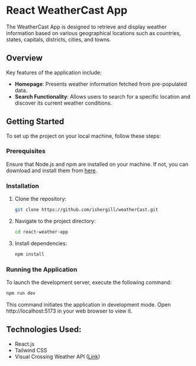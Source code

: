 # React WeatherCast App

The WeatherCast App is designed to retrieve and display weather information based on various geographical locations such as countries, states, capitals, districts, cities, and towns.

## Overview

Key features of the application include:

- **Homepage**: Presents weather information fetched from pre-populated data.
- **Search Functionality**: Allows users to search for a specific location and discover its current weather conditions.

## Getting Started

To set up the project on your local machine, follow these steps:

### Prerequisites

Ensure that Node.js and npm are installed on your machine. If not, you can download and install them from [here](https://nodejs.org/).

### Installation

1. Clone the repository:
   ```bash
   git clone https://github.com/ishergill/weatherCast.git
   ```

2. Navigate to the project directory:
   ```bash
   cd react-weather-app
   ```

3. Install dependencies:
   ```bash
   npm install
   ```

### Running the Application

To launch the development server, execute the following command:
```bash
npm run dev
```
This command initiates the application in development mode. Open http://localhost:5173 in your web browser to view it.

## Technologies Used:
- React.js
- Tailwind CSS
- Visual Crossing Weather API ([Link](https://rapidapi.com/visual-crossing-corporation-visual-crossing-corporation-default/api/visual-crossing-weather))